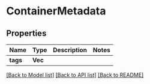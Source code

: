 # ContainerMetadata

## Properties

Name | Type | Description | Notes
------------ | ------------- | ------------- | -------------
**tags** | **Vec<String>** |  | 

[[Back to Model list]](../README.md#documentation-for-models) [[Back to API list]](../README.md#documentation-for-api-endpoints) [[Back to README]](../README.md)


